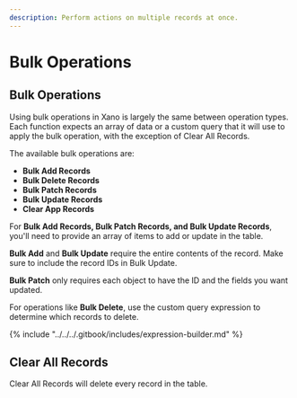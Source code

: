 ```yaml
---
description: Perform actions on multiple records at once.
---
```


# Bulk Operations

## Bulk Operations

Using bulk operations in Xano is largely the same between operation types. Each function expects an array of data or a custom query that it will use to apply the bulk operation, with the exception of Clear All Records.

The available bulk operations are:

* **Bulk Add Records**
* **Bulk Delete Records**
* **Bulk Patch Records**
* **Bulk Update Records**
* **Clear App Records**

For **Bulk Add Records, Bulk Patch Records, and Bulk Update Records**, you'll need to provide an array of items to add or update in the table.

**Bulk Add** and **Bulk Update** require the entire contents of the record. Make sure to include the record IDs in Bulk Update.

**Bulk Patch** only requires each object to have the ID and the fields you want updated.

For operations like **Bulk Delete**, use the custom query expression to determine which records to delete.

{% include "../../../.gitbook/includes/expression-builder.md" %}

## Clear All Records

Clear All Records will delete every record in the table.
